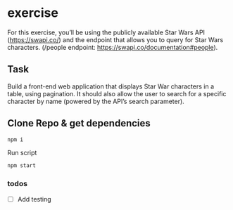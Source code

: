 # exercise

For this exercise, you’ll be using the publicly available Star Wars API (https://swapi.co/) and the
endpoint that allows you to query for Star Wars characters. (/people endpoint:
https://swapi.co/documentation#people).

## Task

Build a front-end web application that displays Star War characters in a table,
using pagination. It should also allow the user to search for a specific character by name
(powered by the API’s search parameter).

## Clone Repo & get dependencies

```bash
npm i
```

Run script

```bash
npm start
```

### todos
 
- [ ] Add testing

